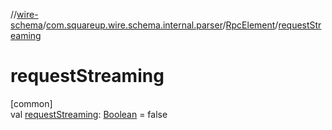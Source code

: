 //[wire-schema](../../../index.md)/[com.squareup.wire.schema.internal.parser](../index.md)/[RpcElement](index.md)/[requestStreaming](request-streaming.md)

# requestStreaming

[common]\
val [requestStreaming](request-streaming.md): [Boolean](https://kotlinlang.org/api/latest/jvm/stdlib/kotlin/-boolean/index.html) = false
